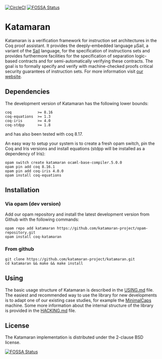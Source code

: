 [![CircleCI](https://img.shields.io/circleci/build/github/katamaran-project/katamaran)](https://app.circleci.com/pipelines/github/katamaran-project/katamaran)
[![FOSSA Status](https://app.fossa.com/api/projects/git%2Bgithub.com%2Fkatamaran-project%2Fkatamaran.svg?type=shield)](https://app.fossa.com/projects/git%2Bgithub.com%2Fkatamaran-project%2Fkatamaran?ref=badge_shield)

Katamaran
=========

Katamaran is a verification framework for instruction set architectures in the
Coq proof assistant. It provides the deeply-embedded language μSail, a variant
of the [Sail](https://github.com/rems-project/sail) language, for the
specification of instructions sets and provides furthermore facilities for the
specification of separation logic-based contracts and for semi-automatically
verifying these contracts. The goal is to formally specify and verify with
machine-checked proofs critical security guarantees of instruction sets. For
more information visit [our website](https://katamaran-project.github.io/).

Dependencies
------------

The development version of Katamaran has the following lower bounds:
```
coq            >= 8.16
coq-equations  >= 1.3
coq-iris       >= 4.0
coq-stdpp      >= 1.8
```
and has also been tested with coq 8.17.

An easy way to setup your system is to create a fresh opam switch, pin the Coq and Iris versions and install equations (stdpp will be installed as a dependency of Iris):
```
opam switch create katamaran ocaml-base-compiler.5.0.0
opam pin add coq 8.16.1
opam pin add coq-iris 4.0.0
opam install coq-equations
```

Installation
------------

### Via opam (dev version)
Add our opam repository and install the latest development version from Github
with the following commands:
```
opam repo add katamaran https://github.com/katamaran-project/opam-repository.git
opam install coq-katamaran
```

### From github
```
git clone https://github.com/katamaran-project/katamaran.git
cd katamaran && make && make install
```

Using
-----

The basic usage structure of Katamaran is described in the [USING.md](USING.md) file.
The easiest and recommended way to use the library for new developments is to adapt one of our existing case studies, for example the [MinimalCaps](case_study/MinimalCaps) machine.
Some more information about the internal structure of the library is provided in the [HACKING.md](HACKING.md) file.

License
-------
The Katamaran implementation is distributed under the 2-clause BSD license.

[![FOSSA Status](https://app.fossa.com/api/projects/git%2Bgithub.com%2Fkatamaran-project%2Fkatamaran.svg?type=large)](https://app.fossa.com/projects/git%2Bgithub.com%2Fkatamaran-project%2Fkatamaran?ref=badge_large)
